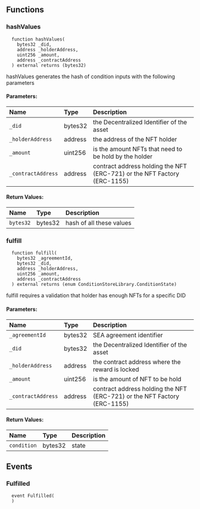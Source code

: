 


## Functions
### hashValues
```solidity
  function hashValues(
    bytes32 _did,
    address _holderAddress,
    uint256 _amount,
    address _contractAddress
  ) external returns (bytes32)
```
hashValues generates the hash of condition inputs 
       with the following parameters


#### Parameters:
| Name | Type | Description                                                          |
| :--- | :--- | :------------------------------------------------------------------- |
|`_did` | bytes32 | the Decentralized Identifier of the asset
|`_holderAddress` | address | the address of the NFT holder
|`_amount` | uint256 | is the amount NFTs that need to be hold by the holder
|`_contractAddress` | address | contract address holding the NFT (ERC-721) or the NFT Factory (ERC-1155)     

#### Return Values:
| Name                           | Type          | Description                                                                  |
| :----------------------------- | :------------ | :--------------------------------------------------------------------------- |
|`bytes32`| bytes32 | hash of all these values
### fulfill
```solidity
  function fulfill(
    bytes32 _agreementId,
    bytes32 _did,
    address _holderAddress,
    uint256 _amount,
    address _contractAddress
  ) external returns (enum ConditionStoreLibrary.ConditionState)
```
fulfill requires a validation that holder has enough
      NFTs for a specific DID


#### Parameters:
| Name | Type | Description                                                          |
| :--- | :--- | :------------------------------------------------------------------- |
|`_agreementId` | bytes32 | SEA agreement identifier
|`_did` | bytes32 | the Decentralized Identifier of the asset    
|`_holderAddress` | address | the contract address where the reward is locked
|`_amount` | uint256 | is the amount of NFT to be hold
|`_contractAddress` | address | contract address holding the NFT (ERC-721) or the NFT Factory (ERC-1155)     

#### Return Values:
| Name                           | Type          | Description                                                                  |
| :----------------------------- | :------------ | :--------------------------------------------------------------------------- |
|`condition`| bytes32 | state
## Events
### Fulfilled
```solidity
  event Fulfilled(
  )
```



